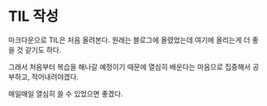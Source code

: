 # TIL 작성

마크다운으로 TIL은 처음 올려본다.
원래는 블로그에 올렸었는데
여기에 올리는게 더 좋을 것 같기도 하다.

그래서 처음부터 복습을 해나갈 예정이기 때문에
열심히 배운다는 마음으로 집중해서 공부하고, 적어내려야겠다.

매일매일 열심히 쓸 수 있었으면 좋겠다.
